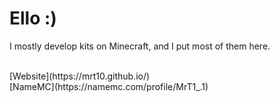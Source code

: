 # Ello :)
<p>I mostly develop kits on Minecraft, and I put most of them here.</p>
<br>
[Website](https://mrt10.github.io/) <br> [NameMC](https://namemc.com/profile/MrT1_.1)
